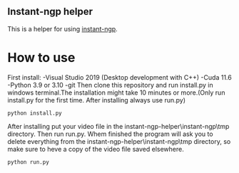 ## Instant-ngp helper
This is a helper for using [instant-ngp](https://github.com/NVlabs/instant-ngp).
# How to use
First install:
-Visual Studio 2019 (Desktop development with C++)
-Cuda 11.6
-Python 3.9 or 3.10
-git
Then clone this repository and run install.py in windows terminal.The installation might take 10 minutes or more.(Only run install.py for the first time. After installing always use run.py)
```
python install.py
```
After installing put your video file in the instant-ngp-helper\instant-ngp\tmp directory. Then run run.py. Whem finished the program will ask you to delete everything from the instant-ngp-helper\instant-ngp\tmp directory, so make sure to heve a copy of the video file saved elsewhere. 
```
python run.py
```

